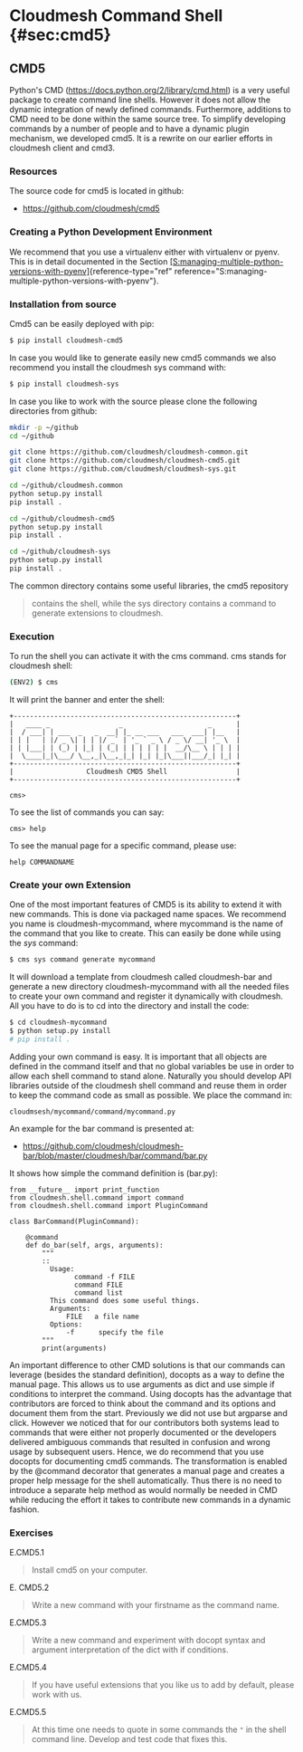 # Cloudmesh Command Shell {#sec:cmd5}

## CMD5

Python's CMD (<https://docs.python.org/2/library/cmd.html>) is a very
useful package to create command line shells. However it does not allow
the dynamic integration of newly defined commands. Furthermore,
additions to CMD need to be done within the same source tree. To
simplify developing commands by a number of people and to have a dynamic
plugin mechanism, we developed cmd5. It is a rewrite on our earlier
efforts in cloudmesh client and cmd3.

### Resources

The source code for cmd5 is located in github:

* <https://github.com/cloudmesh/cmd5>

### Creating a Python Development Environment

We recommend that you use a virtualenv either with virtualenv or pyenv.
This is in detail documented in the
Section [\[S:managing-multiple-python-versions-with-pyenv\]](#S:managing-multiple-python-versions-with-pyenv){reference-type="ref"
reference="S:managing-multiple-python-versions-with-pyenv"}.

### Installation from source

Cmd5 can be easily deployed with pip:

```bash
$ pip install cloudmesh-cmd5
```

In case you would like to generate easily new cmd5 commands we also
recommend you install the cloudmesh sys command with:

```bash
$ pip install cloudmesh-sys
```

In case you like to work with the source please clone the following
directories from github:

```bash
mkdir -p ~/github
cd ~/github

git clone https://github.com/cloudmesh/cloudmesh-common.git
git clone https://github.com/cloudmesh/cloudmesh-cmd5.git
git clone https://github.com/cloudmesh/cloudmesh-sys.git

cd ~/github/cloudmesh.common
python setup.py install
pip install .

cd ~/github/cloudmesh-cmd5
python setup.py install
pip install .

cd ~/github/cloudmesh-sys
python setup.py install
pip install .
```

The common directory contains some useful libraries, the cmd5 repository
>contains the shell, while the sys directory contains a command to
generate extensions to cloudmesh.

### Execution

To run the shell you can activate it with the cms command. cms stands
for cloudmesh shell:

```bash
(ENV2) $ cms
```

It will print the banner and enter the shell:

    +-------------------------------------------------------+
    |   ____ _                 _                     _      |
    |  / ___| | ___  _   _  __| |_ __ ___   ___  ___| |__   |
    | | |   | |/ _ \| | | |/ _` | '_ ` _ \ / _ \/ __| '_ \  |
    | | |___| | (_) | |_| | (_| | | | | | |  __/\__ \ | | | |
    |  \____|_|\___/ \__,_|\__,_|_| |_| |_|\___||___/_| |_| |
    +-------------------------------------------------------+
    |                  Cloudmesh CMD5 Shell                 |
    +-------------------------------------------------------+

    cms>

To see the list of commands you can say:

    cms> help

To see the manual page for a specific command, please use:

    help COMMANDNAME

### Create your own Extension

One of the most important features of CMD5 is its ability to extend it
with new commands. This is done via packaged name spaces. We recommend
you name is cloudmesh-mycommand, where mycommand is the name of the
command that you like to create. This can easily be done while using the
*sys* command:

```bash
$ cms sys command generate mycommand
```

It will download a template from cloudmesh called cloudmesh-bar and
generate a new directory cloudmesh-mycommand with all the needed files
to create your own command and register it dynamically with cloudmesh.
All you have to do is to cd into the directory and install the code:

```bash
$ cd cloudmesh-mycommand
$ python setup.py install
# pip install .
```

Adding your own command is easy. It is important that all objects are
defined in the command itself and that no global variables be use in
order to allow each shell command to stand alone. Naturally you should
develop API libraries outside of the cloudmesh shell command and reuse
them in order to keep the command code as small as possible. We place
the command in:

    cloudmsesh/mycommand/command/mycommand.py

An example for the bar command is presented at:

* <https://github.com/cloudmesh/cloudmesh-bar/blob/master/cloudmesh/bar/command/bar.py>

It shows how simple the command definition is (bar.py):

    from __future__ import print_function
    from cloudmesh.shell.command import command
    from cloudmesh.shell.command import PluginCommand

    class BarCommand(PluginCommand):

        @command
        def do_bar(self, args, arguments):
            """
            ::
              Usage:
                    command -f FILE
                    command FILE
                    command list
              This command does some useful things.
              Arguments:
                  FILE   a file name
              Options:
                  -f      specify the file
            """
            print(arguments)

An important difference to other CMD solutions is that our commands can
leverage (besides the standard definition), docopts as a way to define
the manual page. This allows us to use arguments as dict and use simple
if conditions to interpret the command. Using docopts has the advantage
that contributors are forced to think about the command and its options
and document them from the start. Previously we did not use but argparse
and click. However we noticed that for our contributors both systems
lead to commands that were either not properly documented or the
developers delivered ambiguous commands that resulted in confusion and
wrong usage by subsequent users. Hence, we do recommend that you use
docopts for documenting cmd5 commands. The transformation is enabled by
the \@command decorator that generates a manual page and creates a
proper help message for the shell automatically. Thus there is no need
to introduce a separate help method as would normally be needed in CMD
while reducing the effort it takes to contribute new commands in a
dynamic fashion.

### Exercises

E.CMD5.1

> Install cmd5 on your computer.

E. CMD5.2

> Write a new command with your firstname as the command name.

E.CMD5.3

> Write a new command and experiment with docopt syntax and argument
> interpretation of the dict with if conditions.

E.CMD5.4

> If you have useful extensions that you like us to add by default,
> please work with us.

E.CMD5.5

> At this time one needs to quote in some commands the `"` in the
> shell command line. Develop and test code that fixes this.

